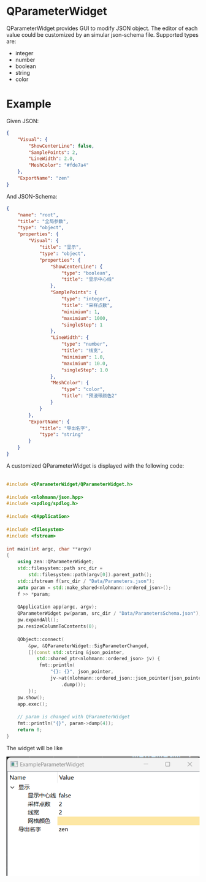 # QParameterWidget
QParameterWidget provides GUI to modify JSON object. The editor of each value could be customized by an simular json-schema file. Supported types are:
- integer
- number
- boolean
- string
- color

# Example

Given JSON:
```json
{
    "Visual": {
        "ShowCenterLine": false,
        "SamplePoints": 2,
        "LineWidth": 2.0,
        "MeshColor": "#fde7a4"
    },
    "ExportName": "zen"
}
```
And JSON-Schema:
```json
{
    "name": "root",
    "title": "全局参数",
    "type": "object",
    "properties": {
        "Visual": {
            "title": "显示",
            "type": "object",
            "properties": {
                "ShowCenterLine": {
                    "type": "boolean",
                    "title": "显示中心线"
                },
                "SamplePoints": {
                    "type": "integer",
                    "title": "采样点数",
                    "minimium": 1,
                    "maximium": 1000,
                    "singleStep": 1
                },
                "LineWidth": {
                    "type": "number",
                    "title": "线宽",
                    "minimium": 1.0,
                    "maximium": 10.0,
                    "singleStep": 1.0
                },
                "MeshColor": {
                    "type": "color",
                    "title": "预浸带颜色2"
                }
            }
        },
        "ExportName": {
            "title": "导出名字",
            "type": "string"
        }
    }
}
```

A customized QParameterWidget is displayed with the following code:

```c++

#include <QParameterWidget/QParameterWidget.h>

#include <nlohmann/json.hpp>
#include <spdlog/spdlog.h>

#include <QApplication>

#include <filesystem>
#include <fstream>

int main(int argc, char **argv)
{
    using zen::QParameterWidget;
    std::filesystem::path src_dir =
        std::filesystem::path(argv[0]).parent_path();
    std::ifstream f(src_dir / "Data/Parameters.json");
    auto param = std::make_shared<nlohmann::ordered_json>();
    f >> *param;

    QApplication app(argc, argv);
    QParameterWidget pw(param, src_dir / "Data/ParametersSchema.json");
    pw.expandAll();
    pw.resizeColumnToContents(0);

    QObject::connect(
        &pw, &QParameterWidget::SigParameterChanged,
        [](const std::string &json_pointer,
           std::shared_ptr<nlohmann::ordered_json> jv) {
            fmt::println(
                "{}: {}", json_pointer,
                jv->at(nlohmann::ordered_json::json_pointer(json_pointer))
                    .dump());
        });
    pw.show();
    app.exec();

    // param is changed with QParameterWidget
    fmt::println("{}", param->dump(4));
    return 0;
}
```

The widget will be like

![QParameterWidget](Examples/QParameterWidget.png)